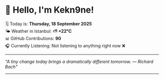 # 👋 Hello, I'm Kekn9ne!

🗓️ Today is: **Thursday, 18 September 2025**  
🌤️ Weather in Istanbul: **⛅️  +22°C**  
📊 GitHub Contributions: **90**  
🎧 Currently Listening: Not listening to anything right now ❌

---

_"A tiny change today brings a dramatically different tomorrow. — *Richard Bach*"_

---
